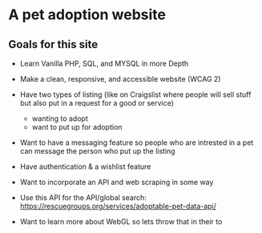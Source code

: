 # A pet adoption website

## Goals for this site
- Learn Vanilla PHP, SQL, and MYSQL in more Depth

- Make a clean, responsive, and accessible website (WCAG 2)
- Have two types of listing (like on Craigslist where people will sell stuff but also put in a request for a good or service) 
	- wanting to adopt
	- want to put up for adoption
- Want to have a messaging feature so people who are intrested in a pet can message the person who put up the listing
- Have authentication & a wishlist feature
- Want to incorporate an API and web scraping in some way
- Use this API for the API/global search: https://rescuegroups.org/services/adoptable-pet-data-api/
- Want to learn more about WebGL so lets throw that in their to
